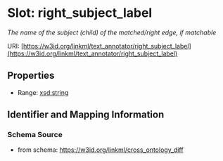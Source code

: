 # Slot: right_subject_label
_The name of the subject (child) of the matched/right edge, if matchable_


URI: [https://w3id.org/linkml/text_annotator/right_subject_label](https://w3id.org/linkml/text_annotator/right_subject_label)



<!-- no inheritance hierarchy -->


## Properties

 * Range: [xsd:string](http://www.w3.org/2001/XMLSchema#string)



## Identifier and Mapping Information







### Schema Source


* from schema: https://w3id.org/linkml/cross_ontology_diff



